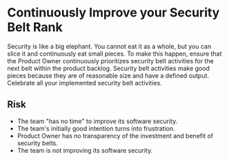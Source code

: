 # Continuously Improve your Security Belt Rank

Security is like a big elephant. You cannot eat it as a whole, but you can slice it and continuously eat small pieces. To make this happen, ensure that the Product Owner continuously prioritizes security belt activities for the next belt within the product backlog. Security belt activities make good pieces because they are of reasonable size and have a defined output. Celebrate all your implemented security belt activities.

## Risk

- The team "has no time" to improve its software security.
- The team's initially good intention turns into frustration.
- Product Owner has no transparency of the investment and benefit of security belts.
- The team is not improving its software security.
